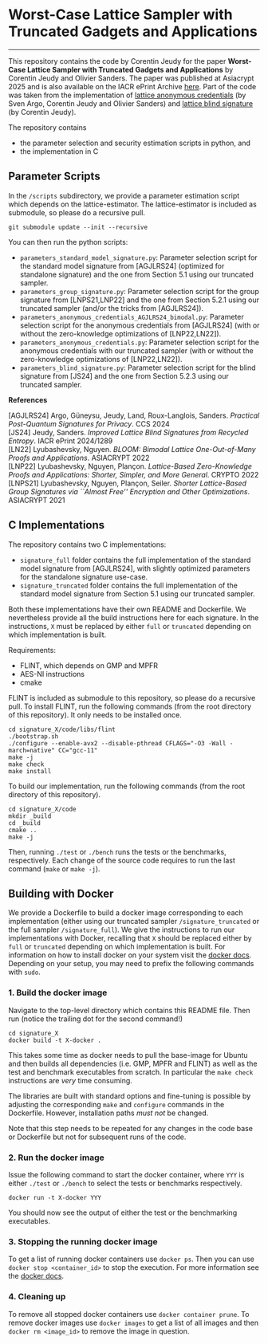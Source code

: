 # Worst-Case Lattice Sampler with Truncated Gadgets and Applications
---

This repository contains the code by Corentin Jeudy for the paper **Worst-Case Lattice Sampler with Truncated Gadgets and Applications** by Corentin Jeudy and Olivier Sanders. The paper was published at Asiacrypt 2025 and is also available on the IACR ePrint Archive [here](https://eprint.iacr.org/2024/1952). Part of the code was taken from the implementation of [lattice anonymous credentials](https://github.com/Chair-for-Security-Engineering/lattice-anonymous-credentials) (by Sven Argo, Corentin Jeudy and Olivier Sanders) and [lattice blind signature](https://github.com/latticeblindsignature/lattice-blind-signature) (by Corentin Jeudy).  

The repository contains
- the parameter selection and security estimation scripts in python, and
- the implementation in C  

## Parameter Scripts

In the `/scripts` subdirectory, we provide a parameter estimation script which depends on the lattice-estimator.
The lattice-estimator is included as submodule, so please do a recursive pull.
```shell
git submodule update --init --recursive
```

You can then run the python scripts:  
- `parameters_standard_model_signature.py`: Parameter selection script for the standard model signature from [AGJLRS24] (optimized for standalone signature) and the one from Section 5.1 using our truncated sampler.  
- `parameters_group_signature.py`: Parameter selection script for the group signature from [LNPS21,LNP22] and the one from Section 5.2.1 using our truncated sampler (and/or the tricks from [AGJLRS24]).  
- `parameters_anonymous_credentials_AGJLRS24_bimodal.py`: Parameter selection script for the anonymous credentials from [AGJLRS24] (with or without the zero-knowledge optimizations of [LNP22,LN22]).  
- `parameters_anonymous_credentials.py`: Parameter selection script for the anonymous credentials with our truncated sampler (with or without the zero-knowledge optimizations of [LNP22,LN22]).  
- `parameters_blind_signature.py`: Parameter selection script for the blind signature from [JS24] and the one from Section 5.2.3 using our truncated sampler.  

**References**

[AGJLRS24] Argo, Güneysu, Jeudy, Land, Roux-Langlois, Sanders. _Practical Post-Quantum Signatures for Privacy_. CCS 2024  
[JS24] Jeudy, Sanders. _Improved Lattice Blind Signatures from Recycled Entropy_. IACR ePrint 2024/1289  
[LN22] Lyubashevsky, Nguyen. _BLOOM: Bimodal Lattice One-Out-of-Many Proofs and Applications_. ASIACRYPT 2022  
[LNP22] Lyubashevsky, Nguyen, Plançon. _Lattice-Based Zero-Knowledge Proofs and Applications: Shorter, Simpler, and More General_. CRYPTO 2022  
[LNPS21] Lyubashevsky, Nguyen, Plançon, Seiler. _Shorter Lattice-Based Group Signatures via ``Almost Free'' Encryption and Other Optimizations_. ASIACRYPT 2021

## C Implementations

The repository contains two C implementations:  
- `signature_full` folder contains the full implementation of the standard model signature from [AGJLRS24], with slightly optimized parameters for the standalone signature use-case.  
- `signature_truncated` folder contains the full implementation of the standard model signature from Section 5.1 using our truncated sampler.  

Both these implementations have their own README and Dockerfile. We nevertheless provide all the build instructions here for each signature. In the instructions, `X` must be replaced by either `full` or `truncated` depending on which implementation is built. 

Requirements:
- FLINT, which depends on GMP and MPFR
- AES-NI instructions
- cmake

FLINT is included as submodule to this repository, so please do a recursive pull.
To install FLINT, run the following commands (from the root directory of this repository). It only needs to be installed once.
```shell
cd signature_X/code/libs/flint
./bootstrap.sh 
./configure --enable-avx2 --disable-pthread CFLAGS="-O3 -Wall -march=native" CC="gcc-11"
make -j
make check
make install
```
To build our implementation, run the following commands (from the root directory of this repository).
```shell
cd signature_X/code
mkdir _build
cd _build
cmake ..
make -j
```

Then, running `./test` or `./bench` runs the tests or the benchmarks, respectively. Each change of the source code requires to run the last command (`make` or `make -j`).

## Building with Docker

We provide a Dockerfile to build a docker image corresponding to each implementation (either using our truncated sampler `/signature_truncated` or the full sampler `/signature_full`). We give the instructions to run our implementations with Docker, recalling that `X` should be replaced either by `full` or `truncated` depending on which implementation is built. 
For information on how to install docker on your system visit the [docker docs](https://docs.docker.com/).
Depending on your setup, you may need to prefix the following commands with `sudo`.

### 1. Build the docker image
Navigate to the top-level directory which contains this README file. Then run (notice the trailing dot for the second command!)
```shell
cd signature_X
docker build -t X-docker .
```
This takes some time as docker needs to pull the base-image for Ubuntu and then builds all dependencies
(i.e. GMP, MPFR and FLINT) as well as the test and benchmark executables from scratch.
In particular the `make check` instructions are *very* time consuming.

The libraries are built with standard options and fine-tuning is possible by adjusting the corresponding
`make` and `configure` commands in the Dockerfile. However, installation paths *must not* be changed.

Note that this step needs to be repeated for any changes in the code base or Dockerfile but not
for subsequent runs of the code.

### 2. Run the docker image
Issue the following command to start the docker container, where `YYY` is either `./test` or `./bench` to select
the tests or benchmarks respectively.
```shell
docker run -t X-docker YYY
```
You should now see the output of either the test or the benchmarking executables.

### 3. Stopping the running docker image
To get a list of running docker containers use `docker ps`. Then you can use `docker stop <container_id>` to stop
the execution. For more information see the [docker docs](https://docs.docker.com/engine/reference/builder/).

### 4. Cleaning up
To remove all stopped docker containers use `docker container prune`.
To remove docker images use `docker images` to get a list of all images and then `docker rm <image_id>` to remove
the image in question.